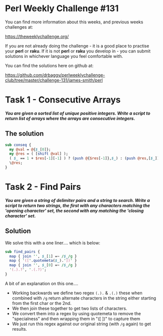 # Perl Weekly Challenge #131

You can find more information about this weeks, and previous weeks challenges at:

  https://theweeklychallenge.org/

If you are not already doing the challenge - it is a good place to practise your
**perl** or **raku**. If it is not **perl** or **raku** you develop in - you can
submit solutions in whichever language you feel comfortable with.

You can find the solutions here on github at:

https://github.com/drbaggy/perlweeklychallenge-club/tree/master/challenge-131/james-smith/perl

# Task 1 - Consecutive Arrays

***You are given a sorted list of unique positive integers. Write a script to return list of arrays where the arrays are consecutive integers.***

## The solution

```perl
sub conseq {
  my @val = @{$_[0]};
  my @res = ( [shift @val] );
  ( $_ == 1 + $res[-1][-1] ) ? (push @{$res[-1]},$_) : (push @res,[$_]) foreach @val;
  \@res;
}
```

# Task 2 - Find Pairs

***You are given a string of delimiter pairs and a string to search. Write a script to return two strings, the first with any characters matching the 'opening character' set, the second with any matching the 'closing character' set.***


## Solution

We solve this with a one liner.... which is below:

```perl
sub find_pairs {
  map { join '', $_[1] =~ /$_/g }
  map { '(['.quotemeta($_).'])' }
  map { join '', $_[0] =~ /$_/g }
  '(.).?', '.(.?)';
}
```

A bit of an explanation on this one....

 * Working backwards we define two regex `(.).` & `.(.)` these when combined with `/g` return alternate characters in the string
   either starting from the first char or the 2nd.
 * We then join these together to get two lists of characters.
 * We convert them into a regex by using quotemeta to remove the "specialness" and then wrapping them in "([ ])" to capture them
 * We just run this regex against our original string (with `/g` again) to get results.
